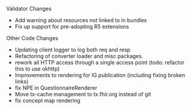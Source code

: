 Validator Changes
* Add warning about resources not linked to in bundles
* Fix up support for pre-adopting R5 extensions

Other Code Changes
* Updating client logger to log both req and resp
* Refactoring of converter loader and misc packages. 
* rework all HTTP access through a single access point (todo: refactor this to use okhttp)
* Improvements to rendering for IG publication (including fixing broken links)
* fix NPE in QuestionnaireRenderer
* Move tx-cache management to tx.fhir.org instead of git
* fix concept map rendering
